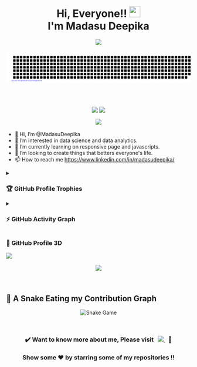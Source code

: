<h1 align = "center">Hi, Everyone!! <img src = "https://raw.githubusercontent.com/MartinHeinz/MartinHeinz/master/wave.gif" height = 30px width = 30px><br>I'm Madasu Deepika </h1>

<p align = "center">
<img src = "https://readme-typing-svg.herokuapp.com?font=Time+New+Roman&color=%23C8BE25&size=25&center=true&vCenter=true&width=500&height=100&lines=Computer+Science+Engineering+Student;Machine+Learning+Enthusiast;Frontend+Web+Developer;Always+learning+new+things;Business+Analyst+Enthusiast"></p>

<p align = "center">
<img src = "gitartwork.svg" alt = "Gitartwork"></p><br>

<img src="https://www.animatedimages.org/data/media/562/animated-line-image-0111.gif" width="1000" height="2" />

<p align = "center">
<a href = "https://www.linkedin.com/in/madasudeepika/"><img src = "https://img.shields.io/badge/MADASU%20DEEPIKA-blue?style=for-the-badge&logo=linkedin&labelColor=white&logoColor=blue" height="25"></a>
<a href = "mailto:madasudeepika15@gmail.com"><img src = "https://img.shields.io/badge/SAY%2C%20HI-D14836?style=for-the-badge&logo=gmail&labelColor=white&logoColor=D14836" height="25"></a></p>

<div align="center">
    <img src="https://api.visitorbadge.io/api/visitors?path=https%3A%2F%2Fgithub.com%2Fmadasudeeoika%2Fmadasudeepika&label=VISITORS&labelColor=%&countColor="#FF1493"  width="125" />
</div>

- 👋 Hi, I’m @MadasuDeepika
- 👀 I’m interested in data science and data analytics.
- 🌱 I’m currently learning on responsive page and javascripts.
- 💞️ I’m looking to create things that betters everyone's life.
- 📫 How to reach me https://www.linkedin.com/in/madasudeepika/

<details><summary><h3>🏆 GitHub Profile Trophies</h3></summary>
<p align = "center"> <img src = "https://github-profile-trophy.vercel.app/?username=Rakesh9100&layout=compact&theme=radical&column=4&margin-w=14&margin-h=14" alt = "Trophies"/> </p>
</details>

<details><summary><h3>⚡ GitHub Activity Graph</h3></summary>
<p align = "center"> <img src = "https://github-readme-activity-graph.cyclic.app/graph?username=MadasuDeepika&theme=redical&area=true&radius=14" alt = "Activity Graph") </p>
</details>

<h3>💫 GitHub Profile 3D</h3>

![](./profile-3d-contrib/profile-night-rainbow.svg)

<p align = "center"> <img src = "https://capsule-render.vercel.app/api?type=rect&color=gradient&customColorList=0,2,2,5,10&height=2.5"/></p><br>

## 🐍 A Snake Eating my Contribution Graph

<p align = "center">
<img src = "https://github.com/Rakesh9100/MadasuDeepika/blob/output/github-contribution-grid-snake.svg" alt = "Snake Game"/>
</p><br>

<div align="center">

### :heavy_check_mark: Want to know more about me, Please visit &nbsp; <a href = "https://rakeshroshan.netlify.app/"> <img src = "https://img.shields.io/badge/my_website-F4D03F.svg?&style=for-the-badge&logo=website&logoColor=white"/> </a> &nbsp; :100:

### Show some ❤️ by starring some of my repositories !!
</div>

<!---
MadasuDeepika/MadasuDeepika is a ✨ special ✨ repository because its `README.md` (this file) appears on your GitHub profile.
You can click the Preview link to take a look at your changes.
--->

